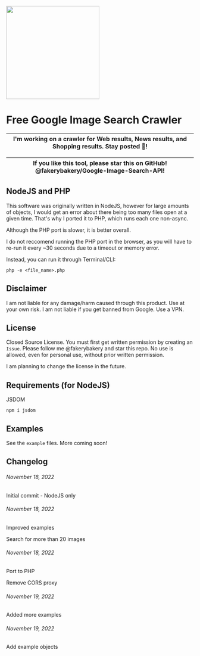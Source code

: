 <a href="https://www.mrfake.name/ghpromo" target="_blank"><img src="https://mrfake.name/ghpromo/promo.png" height="250"></a>

# Free Google Image Search Crawler

| I'm working on a crawler for Web results, News results, and Shopping results. Stay posted :eyes:!
| ---

| If you like this tool, please star this on GitHub! @fakerybakery/Google-Image-Search-API!
| ---

## NodeJS and PHP

This software was originally written in NodeJS, however for large amounts of objects, I would get an error about there being too many files open at a given time. That's why I ported it to PHP, which runs each one non-async.

Although the PHP port is slower, it is better overall.

I do not reccomend running the PHP port in the browser, as you will have to re-run it every ~30 seconds due to a timeout or memory error.

Instead, you can run it through Terminal/CLI:

```
php -e <file_name>.php
```

## Disclaimer

I am not liable for any damage/harm caused through this product. Use at your own risk. I am not liable if you get banned from Google. Use a VPN.

## License

Closed Source License. You must first get written permission by creating an `Issue`. Please follow me @fakerybakery and star this repo. No use is allowed, even for personal use, without prior written permission.

I am planning to change the license in the future.

## Requirements (for NodeJS)
JSDOM
```
npm i jsdom
```

## Examples

See the `example` files. More coming soon!

## Changelog

###### November 18, 2022

Initial commit - NodeJS only

###### November 18, 2022

Improved examples

Search for more than 20 images

###### November 18, 2022

Port to PHP

Remove CORS proxy

###### November 19, 2022

Added more examples

###### November 19, 2022

Add example objects
